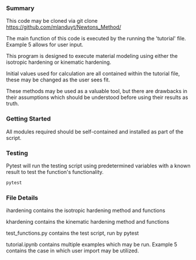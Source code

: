 ### Summary

This code may be cloned via git clone https://github.com/mlanduyt/Newtons_Method/

The main function of this code is executed by the running the 'tutorial' file. Example 5 allows for user input. 

This program is designed to execute material modeling using either the isotropic hardening or kinematic hardening.

Initial values used for calculation are all contained within the tutorial file, these may be changed as the user sees fit. 

These methods may be used as a valuable tool, but there are drawbacks in their assumptions which should be understood before using their results as truth. 

### Getting Started

All modules required should be self-contained and installed as part of the script.

### Testing

Pytest will run the testing script using predetermined variables with a known result to test the function's functionality. 
```bash
pytest
```


### File Details

ihardening contains the isotropic hardening method and functions

khardening contains the kinematic hardening method and functions

test_functions.py contains the test script, run by pytest

tutorial.ipynb contains multiple examples which may be run. Example 5 contains the case in which user import may be utilized. 
